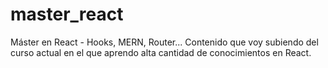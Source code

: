 # master_react
Máster en React - Hooks, MERN, Router...
Contenido que voy subiendo del curso actual en el que aprendo alta cantidad de conocimientos en React.
